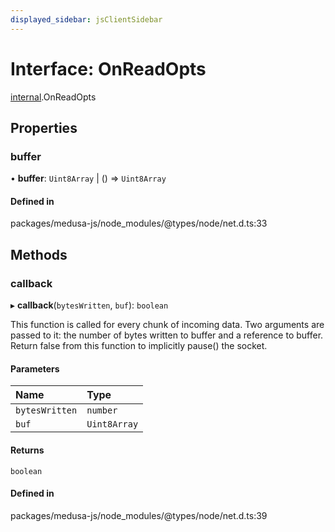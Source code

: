 ```yaml
---
displayed_sidebar: jsClientSidebar
---
```


# Interface: OnReadOpts

[internal](../modules/internal-8.md).OnReadOpts

## Properties

### buffer

• **buffer**: `Uint8Array` \| () => `Uint8Array`

#### Defined in

packages/medusa-js/node_modules/@types/node/net.d.ts:33

## Methods

### callback

▸ **callback**(`bytesWritten`, `buf`): `boolean`

This function is called for every chunk of incoming data.
Two arguments are passed to it: the number of bytes written to buffer and a reference to buffer.
Return false from this function to implicitly pause() the socket.

#### Parameters

| Name | Type |
| :------ | :------ |
| `bytesWritten` | `number` |
| `buf` | `Uint8Array` |

#### Returns

`boolean`

#### Defined in

packages/medusa-js/node_modules/@types/node/net.d.ts:39
